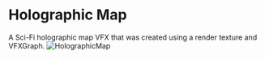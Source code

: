 # Holographic Map
 A Sci-Fi holographic map VFX that was created using a render texture and VFXGraph.
![HolographicMap](HolographicMapGIF.gif)
